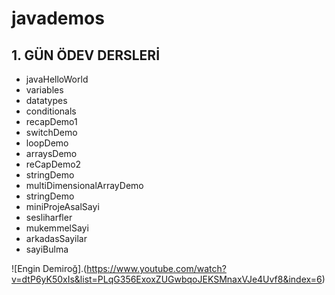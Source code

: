 # javademos

## 1. GÜN ÖDEV DERSLERİ

- javaHelloWorld
- variables
- datatypes
- conditionals
- recapDemo1
- switchDemo
- loopDemo
- arraysDemo
- reCapDemo2
- stringDemo
- multiDimensionalArrayDemo
- stringDemo
- miniProjeAsalSayi
- sesliharfler
- mukemmelSayi
- arkadasSayilar
- sayiBulma

![Engin Demiroğ].(https://www.youtube.com/watch?v=dtP6yK50xIs&list=PLqG356ExoxZUGwbqoJEKSMnaxVJe4Uvf8&index=6)
